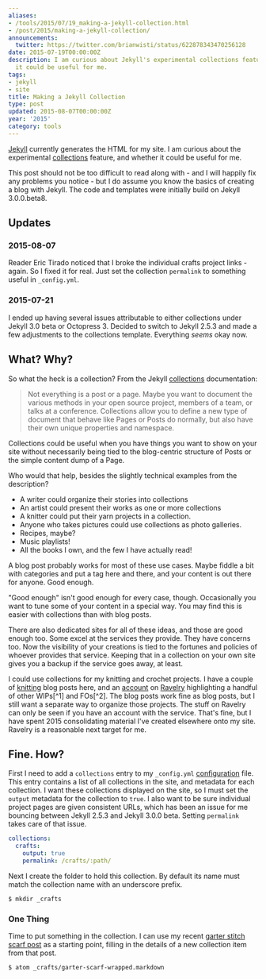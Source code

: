 ```yaml
---
aliases:
- /tools/2015/07/19_making-a-jekyll-collection.html
- /post/2015/making-a-jekyll-collection/
announcements:
  twitter: https://twitter.com/brianwisti/status/622878343470256128
date: 2015-07-19T00:00:00Z
description: I am curious about Jekyll's experimental collections feature and whether
  it could be useful for me.
tags:
- jekyll
- site
title: Making a Jekyll Collection
type: post
updated: 2015-08-07T00:00:00Z
year: '2015'
category: tools
---
```

[Jekyll]: http://jekyllrb.com
[collections]: http://jekyllrb.com/docs/collections/
[Jekyll][] currently generates the HTML for my site. I am curious about the
experimental [collections][] feature, and whether it could be useful for me.
<!-- TEASER_END -->

This post should not be too difficult to read along with - and I will happily fix
any problems you notice - but I do assume you know the basics of creating a blog
with Jekyll. The code and templates were initially build on Jekyll 3.0.0.beta8.

## Updates

### 2015-08-07

Reader Eric Tirado noticed that I broke the individual crafts project links -
again. So I fixed it for real. Just set the collection `permalink` to
something useful in `_config.yml`.

### 2015-07-21

I ended up having several issues attributable to either collections under
Jekyll 3.0 beta or Octopress 3. Decided to switch to Jekyll 2.5.3 and made
a few adjustments to the collections template. Everything *seems* okay now.

## What? Why?

So what the heck is a collection? From the Jekyll [collections][] documentation:

> Not everything is a post or a page. Maybe you want to document the various
> methods in your open source project, members of a team, or talks at a
> conference. Collections allow you to define a new type of document that behave
> like Pages or Posts do normally, but also have their own unique properties and
> namespace.

Collections could be useful when you have things you want to show
on your site without necessarily being tied to the blog-centric structure of Posts
or the simple content dump of a Page.

Who would that help, besides the slightly technical examples from the
description?

* A writer could organize their stories into collections
* An artist could present their works as one or more collections
* A knitter could put their yarn projects in a collection.
* Anyone who takes pictures could use collections as photo galleries.
* Recipes, maybe?
* Music playlists!
* All the books I own, and the few I have actually read!

A blog post probably works for most of these use cases. Maybe fiddle a bit with
categories and put a tag here and there, and your content is out there for
anyone. Good enough.

"Good enough" isn't good enough for every case, though. Occasionally you want to
tune some of your content in a special way. You may find this is easier with
collections than with blog posts.

There are also dedicated sites for all of these ideas, and those are good
enough too. Some excel at the services they provide. They have concerns too. Now
the visibility of your creations is tied to the fortunes and policies of
whoever provides that service. Keeping that in a collection on your own site
gives you a backup if the service goes away, at least.

[knitting]: /categories/knitting/
[account]: http://www.ravelry.com/people/brianwisti
[Ravelry]: https://www.ravelry.com

I could use collections for my knitting and crochet projects. I have a
couple of [knitting][] blog posts here, and an [account][] on [Ravelry][]
highlighting a handful of other WIPs[^1] and FOs[^2]. The blog posts work fine as blog
posts, but I still want a separate way to organize those projects. The stuff on
Ravelry can only be seen if you have an account with the service. That's fine,
but I have spent 2015 consolidating material I've created elsewhere onto my
site. Ravelry is a reasonable next target for me.

## Fine. How?

[configuration]: http://jekyllrb.com/docs/configuration/
First I need to add a `collections` entry to my `_config.yml` [configuration][]
file. This entry contains a list of all collections in the site, and metadata
for each collection. I want these collections displayed on the site, so I must
set the `output` metadata for the collection to `true`. I also want to be sure
individual project pages are given consistent URLs, which has been an issue for
me bouncing between Jekyll 2.5.3 and Jekyll 3.0.0 beta. Setting `permalink`
takes care of that issue.

``` yaml
collections:
  crafts:
    output: true
    permalink: /crafts/:path/
```

Next I create the folder to hold this collection. By default its name must
match the collection name with an underscore prefix.

    $ mkdir _crafts

### One Thing

[garter stitch scarf post]: /post/2015/quick-garter-scarf/
Time to put something in the collection. I can use my recent [garter stitch scarf post][] as a
starting point, filling in the details of a new collection item from that post.

    $ atom _crafts/garter-scarf-wrapped.markdown

